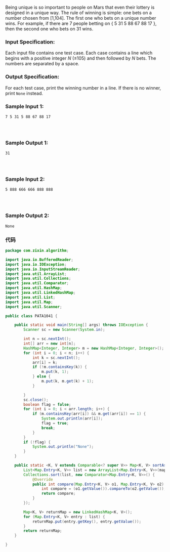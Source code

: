 Being unique is so important to people on Mars that even their lottery is designed in a unique way. The rule of winning is simple: one bets on a number chosen from [1,104]. The first one who bets on a unique number wins. For example, if there are 7 people betting on { 5 31 5 88 67 88 17 }, then the second one who bets on 31 wins.

### Input Specification:

Each input file contains one test case. Each case contains a line which begins with a positive integer *N* (≤105) and then followed by *N* bets. The numbers are separated by a space.

### Output Specification:

For each test case, print the winning number in a line. If there is no winner, print `None` instead.

### Sample Input 1:

```in
7 5 31 5 88 67 88 17

      
    
```

### Sample Output 1:

```out
31

      
    
```

### Sample Input 2:

```in
5 888 666 666 888 888

      
    
```

### Sample Output 2:

```out
None
```

### 代码

```java
package com.zixin.algorithm;

import java.io.BufferedReader;
import java.io.IOException;
import java.io.InputStreamReader;
import java.util.ArrayList;
import java.util.Collections;
import java.util.Comparator;
import java.util.HashMap;
import java.util.LinkedHashMap;
import java.util.List;
import java.util.Map;
import java.util.Scanner;

public class PATA1041 {

	public static void main(String[] args) throws IOException {
		Scanner sc = new Scanner(System.in);

		int n = sc.nextInt();
		int[] arr = new int[n];
		HashMap<Integer, Integer> m = new HashMap<Integer, Integer>();
		for (int i = 0; i < n; i++) {
			int k = sc.nextInt();
			arr[i] = k;
			if (!m.containsKey(k)) {
				m.put(k, 1);
			} else {
				m.put(k, m.get(k) + 1);
			}

		}
		sc.close();
		boolean flag = false;
		for (int i = 0; i < arr.length; i++) {
			if (m.containsKey(arr[i]) && m.get(arr[i]) == 1) {
				System.out.println(arr[i]);
				flag = true;
				break;
			}
		}
		if (!flag) {
			System.out.println("None");
		}
	}

	public static <K, V extends Comparable<? super V>> Map<K, V> sortAscend(Map<K, V> map) {
		List<Map.Entry<K, V>> list = new ArrayList<Map.Entry<K, V>>(map.entrySet());
		Collections.sort(list, new Comparator<Map.Entry<K, V>>() {
			@Override
			public int compare(Map.Entry<K, V> o1, Map.Entry<K, V> o2) {
				int compare = (o1.getValue()).compareTo(o2.getValue());
				return compare;
			}
		});

		Map<K, V> returnMap = new LinkedHashMap<K, V>();
		for (Map.Entry<K, V> entry : list) {
			returnMap.put(entry.getKey(), entry.getValue());
		}
		return returnMap;
	}

}

```

